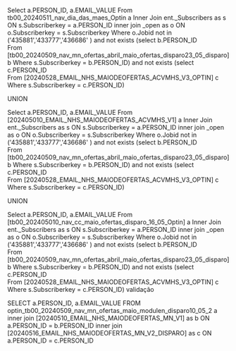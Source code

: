 


Select
a.PERSON_ID, 
a.EMAIL_VALUE
From 	tb00_20240511_nav_dia_das_maes_Optin a
Inner Join  ent._Subscribers as  s ON s.Subscriberkey = a.PERSON_ID
inner join _open as o ON o.Subscriberkey = s.Subscriberkey
    Where o.Jobid not in ('435881','433777','436686' )
        and not exists (select b.PERSON_ID  
                  From [tb00_20240509_nav_mn_ofertas_abril_maio_ofertas_disparo23_05_disparo] b 
                  Where s.Subscriberkey = b.PERSON_ID)
        and not exists (select c.PERSON_ID  
                  From [20240528_EMAIL_NHS_MAIODEOFERTAS_ACVMHS_V3_OPTIN] c 
                  Where s.Subscriberkey = c.PERSON_ID)

UNION

Select
a.PERSON_ID, 
a.EMAIL_VALUE
From [202405010_EMAIL_NHS_MAIODEOFERTAS_ACVMHS_V1] a
Inner Join  ent._Subscribers as  s ON s.Subscriberkey = a.PERSON_ID
inner join _open as o ON o.Subscriberkey = s.Subscriberkey
 Where o.Jobid not in ('435881','433777','436686' )
        and not exists (select b.PERSON_ID  
                  From [tb00_20240509_nav_mn_ofertas_abril_maio_ofertas_disparo23_05_disparo] b 
                  Where s.Subscriberkey = b.PERSON_ID)
        and not exists (select c.PERSON_ID  
                  From [20240528_EMAIL_NHS_MAIODEOFERTAS_ACVMHS_V3_OPTIN] c 
                  Where s.Subscriberkey = c.PERSON_ID)

UNION

Select
a.PERSON_ID, 
a.EMAIL_VALUE
From [tb00_202405010_nav_cc_maio_ofertas_disparo_16_05_Optin] a
Inner Join  ent._Subscribers as  s ON s.Subscriberkey = a.PERSON_ID
inner join _open as o ON o.Subscriberkey = s.Subscriberkey
 Where o.Jobid not in ('435881','433777','436686' )
        and not exists (select b.PERSON_ID  
                  From [tb00_20240509_nav_mn_ofertas_abril_maio_ofertas_disparo23_05_disparo] b 
                  Where s.Subscriberkey = b.PERSON_ID)
        and not exists (select c.PERSON_ID  
                  From [20240528_EMAIL_NHS_MAIODEOFERTAS_ACVMHS_V3_OPTIN] c 
                  Where s.Subscriberkey = c.PERSON_ID)
validação

SELECT
a.PERSON_ID,
a.EMAIL_VALUE
FROM optin_tb00_20240509_nav_mn_ofertas_maio_modulen_disparo10_05_2 a
inner join 	[20240510_EMAIL_NHS_MAIODEOFERTAS_MN_V1] as b ON a.PERSON_ID = b.PERSON_ID
inner join 	[20240516_EMAIL_NHS_MAIODEOFERTAS_MN_V2_DISPARO] as c ON a.PERSON_ID = c.PERSON_ID
